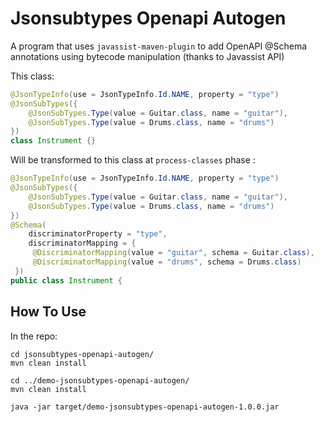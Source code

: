 
# Jsonsubtypes Openapi Autogen

A program that uses `javassist-maven-plugin`  to add OpenAPI @Schema annotations using bytecode manipulation (thanks to Javassist API)

This class:
```java
@JsonTypeInfo(use = JsonTypeInfo.Id.NAME, property = "type")
@JsonSubTypes({
	@JsonSubTypes.Type(value = Guitar.class, name = "guitar"),
	@JsonSubTypes.Type(value = Drums.class, name = "drums")
})
class Instrument {}
```

Will be transformed to this class at `process-classes` phase :
```java
@JsonTypeInfo(use = JsonTypeInfo.Id.NAME, property = "type")
@JsonSubTypes({
	@JsonSubTypes.Type(value = Guitar.class, name = "guitar"),
	@JsonSubTypes.Type(value = Drums.class, name = "drums")
})
@Schema(  
    discriminatorProperty = "type",  
    discriminatorMapping = {
	 @DiscriminatorMapping(value = "guitar", schema = Guitar.class),
	 @DiscriminatorMapping(value = "drums", schema = Drums.class)
 })  
public class Instrument {
```

## How To Use
In the repo:

    cd jsonsubtypes-openapi-autogen/
    mvn clean install
    
    cd ../demo-jsonsubtypes-openapi-autogen/
    mvn clean install
    
    java -jar target/demo-jsonsubtypes-openapi-autogen-1.0.0.jar

